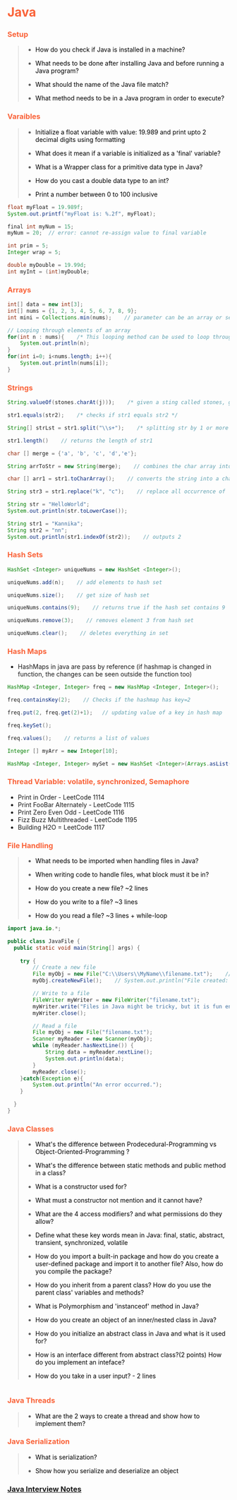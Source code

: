 <h1 style="color:#fa6339">Java</h1>

<h3 style="color:#fa6339">Setup</h3>

> - <a style="color:#000000">How do you check if Java is installed in a machine?</a>
>
> - <a style="color:#000000">What needs to be done after installing Java and before running a Java program?</a>
>
> - <a style="color:#000000">What should the name of the Java file match?</a>
>
> - <a style="color:#000000">What method needs to be in a Java program in order to execute?</a>

<h3 style="color:#fa6339">Varaibles</h3>

> - <a style="color:#000000">Initialize a float variable with value: 19.989 and print upto 2 decimal digits using formatting</a>
>
> - <a style="color:#000000">What does it mean if a variable is initialized as a 'final' variable?</a>
>
> - <a style="color:#000000">What is a Wrapper class for a primitive data type in Java?</a>
>
> - <a style="color:#000000">How do you cast a double data type to an int?</a>
>
> - <a style="color:#000000">Print a number between 0 to 100 inclusive</a>

```java
float myFloat = 19.989f;
System.out.printf("myFloat is: %.2f", myFloat);

​final int myNum = 15;
myNum = 20;  // error: cannot re-assign value to final variable

int prim = 5;
Integer wrap = 5;

double myDouble = 19.99d;
int myInt = (int)myDouble;

```

<h3 style="color:#fa6339">Arrays</h3>

```java
int[] data = new int[3];
int[] nums = {1, 2, 3, 4, 5, 6, 7, 8, 9};
int mini = Collections.min(nums);    // parameter can be an array or set, returns the lowest value element

// Looping through elements of an array
for(int n : nums){    /* This looping method can be used to loop through a hash set as well */
    System.out.println(n);
}
for(int i=0; i<nums.length; i++){
    System.out.println(nums[i]);
}
```

<h3 style="color:#fa6339">Strings</h3>

```java
String.valueOf(stones.charAt(j)));    /* given a sting called stones, get the char at index j and convert it into a string */

str1.equals(str2);    /* checks if str1 equals str2 */

String[] strLst = str1.split("\\s+");    /* splitting str by 1 or more space */

str1.length()    // returns the length of str1

char [] merge = {'a', 'b', 'c', 'd','e'};

String arrToStr = new String(merge);    // combines the char array into a string

char [] arr1 = str1.toCharArray();    // converts the string into a char array

String str3 = str1.replace("k", "c");    // replace all occurrence of 'k' with 'c'

String str = "HelloWorld";
System.out.println(str.toLowerCase());

String str1 = "Kannika";
String str2 = "nn";
System.out.println(str1.indexOf(str2));    // outputs 2
```

<h3 style="color:#fa6339">Hash Sets</h3>

```java
HashSet <Integer> uniqueNums = new HashSet <Integer>();

uniqueNums.add(n);    // add elements to hash set

uniqueNums.size();    // get size of hash set

uniqueNums.contains(9);    // returns true if the hash set contains 9

uniqueNums.remove(3);    // removes element 3 from hash set

uniqueNums.clear();    // deletes everything in set
```

<h3 style="color:#fa6339">Hash Maps</h3>

- HashMaps in java are pass by reference (if hashmap is changed in function, the changes can be seen outside the function too)

```java
HashMap <Integer, Integer> freq = new HashMap <Integer, Integer>();

freq.containsKey(2);    // Checks if the hashmap has key=2

freq.put(2, freq.get(2)+1);   // updating value of a key in hash map

freq.keySet();

freq.values();    // returns a list of values

Integer [] myArr = new Integer[10];

HashMap <Integer, Integer> mySet = new HashSet <Integer>(Arrays.asList(myArr));    // change an array into a hash set

```

<h3 style="color:#fa6339">Thread Variable: volatile, synchronized, Semaphore</h3>

- Print in Order - LeetCode 1114
- Print FooBar Alternately - LeetCode 1115
- Print Zero Even Odd - LeetCode 1116
- Fizz Buzz Multithreaded - LeetCode 1195
- Building H2O = LeetCode 1117

<h3 style="color:#fa6339">File Handling</h3>

> - <a style="color:#000000">What needs to be imported when handling files in Java?</a>
>
> - <a style="color:#000000">When writing code to handle files, what block must it be in?</a>
>
> - <a style="color:#000000">How do you create a new file? ~2 lines</a>
>
> - <a style="color:#000000">How do you write to a file? ~3 lines</a>
>
> - <a style="color:#000000">How do you read a file? ~3 lines + while-loop</a>

```java
import java.io.*;

public class JavaFile {
  public static void main(String[] args) {
    
    try {
        // Create a new file
        File myObj = new File("C:\\Users\\MyName\\filename.txt");    // double backslash only for windows
        myObj.createNewFile();    // System.out.println("File created: " + myObj.getName());

        // Write to a file
        FileWriter myWriter = new FileWriter("filename.txt");
        myWriter.write("Files in Java might be tricky, but it is fun enough!");
        myWriter.close();

        // Read a file
        File myObj = new File("filename.txt");
        Scanner myReader = new Scanner(myObj);
        while (myReader.hasNextLine()) {
            String data = myReader.nextLine();
            System.out.println(data);
        }
        myReader.close();
    }catch(Exception e){
        System.out.println("An error occurred.");
    }

  }
}
```

<h3 style="color:#fa6339">Java Classes</h3>

> - <a style="color:#000000">What's the difference between Prodecedural-Programming vs Object-Oriented-Programming ?</a>
>
> - <a style="color:#000000">What's the difference between static methods and public method in a class?</a>
>
> - <a style="color:#000000">What is a constructor used for?</a>
>
> - <a style="color:#000000">What must a constructor not mention and it cannot have?</a>
>
> - <a style="color:#000000">What are the 4 access modifiers? and what permissions do they allow?</a>
>
> - <a style="color:#000000">Define what these key words mean in Java: final, static, abstract, transient, synchronized, volatile</a>
>
> - <a style="color:#000000">How do you import a built-in package and how do you create a user-defined package and import it to another file? Also, how do you compile the package?</a>
>
> - <a style="color:#000000">How do you inherit from a parent class? How do you use the parent class' variables and methods?</a>
>
> - <a style="color:#000000">What is Polymorphism and 'instanceof' method in Java?</a>
>
> - <a style="color:#000000">How do you create an object of an inner/nested class in Java?</a>
>
> - <a style="color:#000000">How do you initialize an abstract class in Java and what is it used for?</a>
>
> - <a style="color:#000000">How is an interface different from abstract class?(2 points) How do you implement an inteface?</a>
>
> - <a style="color:#000000">How do you take in a user input? - 2 lines</a>

```java
```

<h3 style="color:#fa6339">Java Threads</h3>

> - <a style="color:#000000">What are the 2 ways to create a thread and show how to implement them?</a>


<h3 style="color:#fa6339">Java Serialization</h3>

> - <a style="color:#000000">What is serialization?</a>
>
> - <a style="color:#000000">Show how you serialize and deserialize an object</a>

<a href="https://kannikalibreta.weebly.com/java.html#InterviewNotes"><h3 style="color:#fa6339">Java Interview Notes</h3></a>
